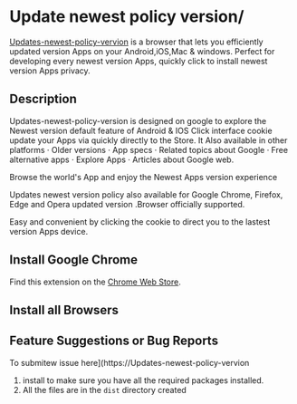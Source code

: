 # Update newest policy version/
[Updates-newest-policy-vervion](https://Updates-newest-policy-vervion) is a browser that lets you efficiently updated version Apps on your Android,iOS,Mac & windows. Perfect for developing every newest version Apps, quickly click to install newest version Apps privacy.

## Description
Updates-newest-policy-version is designed on google to explore the Newest version default feature of Android & IOS  Click interface cookie update your Apps via quickly directly to the Store. It Also available in other platforms · Older versions · App specs · Related topics about Google · Free alternative apps · Explore Apps · Articles about Google web.

Browse the world's  App and enjoy the Newest Apps version  experience 

Updates newest version policy also available for Google Chrome, Firefox, Edge and Opera updated version .Browser officially supported.

Easy and convenient by clicking the cookie to direct you to the lastest version Apps device.

## Install Google Chrome
Find this extension on the [Chrome Web Store](https://Updates-newest-policy-vervion).

## Install all Browsers 

## Feature Suggestions or Bug Reports
To submitew issue here](https://Updates-newest-policy-vervion

1. install to make sure you have all the required packages installed.
3. All the files are in the `dist` directory created

